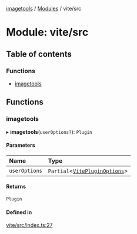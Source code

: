 [imagetools](../README.md) / [Modules](../modules.md) / vite/src

# Module: vite/src

## Table of contents

### Functions

- [imagetools](vite_src.md#imagetools)

## Functions

### imagetools

▸ **imagetools**(`userOptions?`): `Plugin`

#### Parameters

| Name | Type |
| :------ | :------ |
| `userOptions` | `Partial`<[`VitePluginOptions`](../interfaces/vite_src_types.VitePluginOptions.md)\> |

#### Returns

`Plugin`

#### Defined in

[vite/src/index.ts:27](https://github.com/JonasKruckenberg/imagetools/blob/a033017/packages/vite/src/index.ts#L27)
